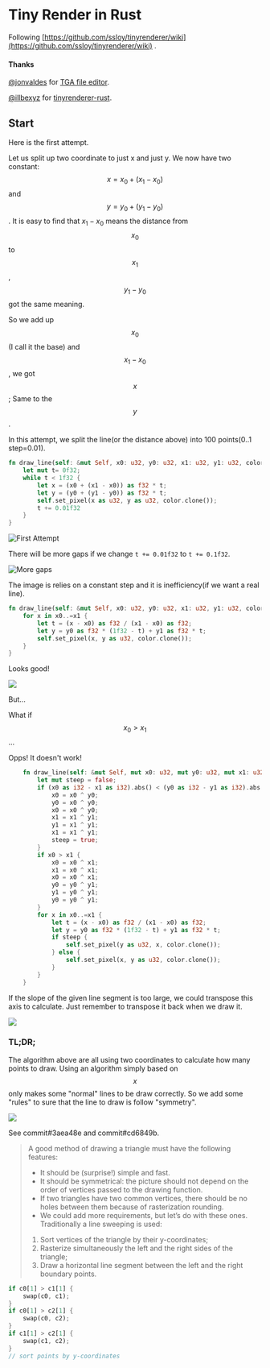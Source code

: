 # Tiny Render in Rust
Following [https://github.com/ssloy/tinyrenderer/wiki](https://github.com/ssloy/tinyrenderer/wiki) .

#### Thanks
[@jonvaldes](https://github.com/jonvaldes) for [TGA file editor](https://gist.github.com/jonvaldes/607fbc380f816d205afb).

[@illbexyz](https://github.com/illbexyz) for [tinyrenderer-rust](https://github.com/illbexyz/tinyrenderer-rust).

## Start

Here is the first attempt.

Let us split up two coordinate to just x and just y. We now have two constant: $$x = x_0 + (x_1 - x_0)$$ and $$y = y_0 +(y_1 - y_0)$$. It is easy to find that $x_1 - x_0$ means the distance from $$x_0$$ to $$x_1$$, $$y_1 - y_0$$ got the same meaning.

So we add up $$x_0$$(I call it the base) and $$x_1 - x_0$$, we got $$x$$; Same to the $$y$$.

In this attempt, we split the line(or the distance above) into 100 points(0..1 step=0.01).

```rust
fn draw_line(self: &mut Self, x0: u32, y0: u32, x1: u32, y1: u32, color: Color) {
    let mut t= 0f32;
    while t < 1f32 {
        let x = (x0 + (x1 - x0)) as f32 * t;
        let y = (y0 + (y1 - y0)) as f32 * t;
        self.set_pixel(x as u32, y as u32, color.clone());
        t += 0.01f32
    }
}
```

![First Attempt](https://cdn.jsdelivr.net/gh/DarcJC/pictures-host/imgs/20210216175055.png)

There will be more gaps if we change `t += 0.01f32` to `t += 0.1f32`.

![More gaps](https://cdn.jsdelivr.net/gh/DarcJC/pictures-host/imgs/20210216182630.png)

The image is relies on a constant step and it is inefficiency(if we want a real line).

```rust
fn draw_line(self: &mut Self, x0: u32, y0: u32, x1: u32, y1: u32, color: Color) {
    for x in x0..=x1 {
        let t = (x - x0) as f32 / (x1 - x0) as f32;
        let y = y0 as f32 * (1f32 - t) + y1 as f32 * t;
        self.set_pixel(x, y as u32, color.clone());
    }
}
```

Looks good!

![](https://cdn.jsdelivr.net/gh/DarcJC/pictures-host/imgs/20210216184807.png)

But…

What if $$x_0 > x_1$$…

Opps! It doesn't work!

```rust
    fn draw_line(self: &mut Self, mut x0: u32, mut y0: u32, mut x1: u32, mut y1: u32, color: Color) {
        let mut steep = false;
        if (x0 as i32 - x1 as i32).abs() < (y0 as i32 - y1 as i32).abs() {
            x0 = x0 ^ y0;
            y0 = x0 ^ y0;
            x0 = x0 ^ y0;
            x1 = x1 ^ y1;
            y1 = x1 ^ y1;
            x1 = x1 ^ y1;
            steep = true;
        }
        if x0 > x1 {
            x0 = x0 ^ x1;
            x1 = x0 ^ x1;
            x0 = x0 ^ x1;
            y0 = y0 ^ y1;
            y1 = y0 ^ y1;
            y0 = y0 ^ y1;
        }
        for x in x0..=x1 {
            let t = (x - x0) as f32 / (x1 - x0) as f32;
            let y = y0 as f32 * (1f32 - t) + y1 as f32 * t;
            if steep {
                self.set_pixel(y as u32, x, color.clone());
            } else {
                self.set_pixel(x, y as u32, color.clone());
            }
        }
    }
```

If the slope of the given line segment is too large, we could transpose this axis to calculate. Just remember to transpose it back when we draw it.

![](https://cdn.jsdelivr.net/gh/DarcJC/pictures-host/imgs/20210216200636.png)

### TL;DR;

The algorithm above are all using two coordinates to calculate how many points to draw. Using an algorithm simply based on $$x$$ only makes some "normal" lines to be draw correctly. So we add some "rules" to sure that the line to draw is follow "symmetry".

![](https://cdn.jsdelivr.net/gh/DarcJC/pictures-host/imgs/20210219160336.png)

See commit#3aea48e and commit#cd6849b.

>A good method of drawing a triangle must have the following features:
>
>- It should be (surprise!) simple and fast.
>- It should be symmetrical: the picture should not depend on the order of vertices passed to the drawing function.
>- If two triangles have two common vertices, there should be no holes between them because of rasterization rounding.
>- We could add more requirements, but let’s do with these ones. Traditionally a line sweeping is used:
>
>1. Sort vertices of the triangle by their y-coordinates;
>2. Rasterize simultaneously the left and the right sides of the triangle;
>3. Draw a horizontal line segment between the left and the right boundary points.

```rust
if c0[1] > c1[1] {
    swap(c0, c1);
}
if c0[1] > c2[1] {
    swap(c0, c2);
}
if c1[1] > c2[1] {
    swap(c1, c2);
}
// sort points by y-coordinates
```

